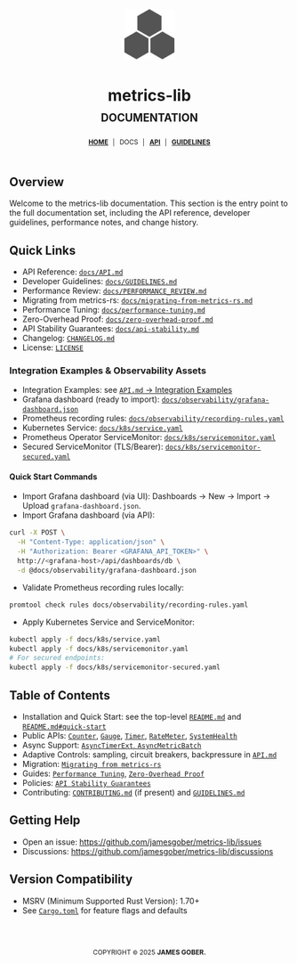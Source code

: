 <div align="center">
    <img width="90px" height="auto" src="https://raw.githubusercontent.com/jamesgober/jamesgober/main/media/icons/hexagon-3.svg" alt="Triple Hexagon">
    <br>
    <h1>
        <strong>metrics-lib</strong>
        <sup>
            <br>
            <sub>DOCUMENTATION</sub>
            <br>
        </sup>
    </h1>
</div>
<div align="center">
    <sup>
        <a href="../README.md" title="Project Home"><b>HOME</b></a>
        <span>&nbsp;│&nbsp;</span>
        <span>DOCS</span>
        <span>&nbsp;│&nbsp;</span>
        <a href="./API.md" title="API Reference"><b>API</b></a>
        <span>&nbsp;│&nbsp;</span>
        <a href="./GUIDELINES.md" title="Developer Guidelines"><b>GUIDELINES</b></a>
    </sup>
</div>
<br>

## Overview

Welcome to the metrics-lib documentation. This section is the entry point to the full documentation set, including the API reference, developer guidelines, performance notes, and change history.

## Quick Links

- API Reference: [`docs/API.md`](./API.md)
- Developer Guidelines: [`docs/GUIDELINES.md`](./GUIDELINES.md)
- Performance Review: [`docs/PERFORMANCE_REVIEW.md`](./PERFORMANCE_REVIEW.md)
- Migrating from metrics-rs: [`docs/migrating-from-metrics-rs.md`](./migrating-from-metrics-rs.md)
- Performance Tuning: [`docs/performance-tuning.md`](./performance-tuning.md)
- Zero-Overhead Proof: [`docs/zero-overhead-proof.md`](./zero-overhead-proof.md)
- API Stability Guarantees: [`docs/api-stability.md`](./api-stability.md)
- Changelog: [`CHANGELOG.md`](../CHANGELOG.md)
- License: [`LICENSE`](../LICENSE)

### Integration Examples & Observability Assets
- Integration Examples: see [`API.md` → Integration Examples](./API.md#integration-examples)
- Grafana dashboard (ready to import): [`docs/observability/grafana-dashboard.json`](./observability/grafana-dashboard.json)
- Prometheus recording rules: [`docs/observability/recording-rules.yaml`](./observability/recording-rules.yaml)
- Kubernetes Service: [`docs/k8s/service.yaml`](./k8s/service.yaml)
- Prometheus Operator ServiceMonitor: [`docs/k8s/servicemonitor.yaml`](./k8s/servicemonitor.yaml)
- Secured ServiceMonitor (TLS/Bearer): [`docs/k8s/servicemonitor-secured.yaml`](./k8s/servicemonitor-secured.yaml)

#### Quick Start Commands
- Import Grafana dashboard (via UI): Dashboards → New → Import → Upload `grafana-dashboard.json`.
- Import Grafana dashboard (via API):
```bash
curl -X POST \
  -H "Content-Type: application/json" \
  -H "Authorization: Bearer <GRAFANA_API_TOKEN>" \
  http://<grafana-host>/api/dashboards/db \
  -d @docs/observability/grafana-dashboard.json
```

- Validate Prometheus recording rules locally:
```bash
promtool check rules docs/observability/recording-rules.yaml
```

- Apply Kubernetes Service and ServiceMonitor:
```bash
kubectl apply -f docs/k8s/service.yaml
kubectl apply -f docs/k8s/servicemonitor.yaml
# For secured endpoints:
kubectl apply -f docs/k8s/servicemonitor-secured.yaml
```

## Table of Contents

- Installation and Quick Start: see the top-level [`README.md`](../README.md#installation) and [`README.md#quick-start`](../README.md#quick-start)
- Public APIs: [`Counter`](./API.md#counter), [`Gauge`](./API.md#gauge), [`Timer`](./API.md#timer), [`RateMeter`](./API.md#ratemeter), [`SystemHealth`](./API.md#systemhealth)
- Async Support: [`AsyncTimerExt`, `AsyncMetricBatch`](./API.md#async-support)
- Adaptive Controls: sampling, circuit breakers, backpressure in [`API.md`](./API.md#adaptive-controls)
- Migration: [`Migrating from metrics-rs`](./migrating-from-metrics-rs.md)
- Guides: [`Performance Tuning`](./performance-tuning.md), [`Zero-Overhead Proof`](./zero-overhead-proof.md)
- Policies: [`API Stability Guarantees`](./api-stability.md)
- Contributing: [`CONTRIBUTING.md`](../CONTRIBUTING.md) (if present) and [`GUIDELINES.md`](./GUIDELINES.md)

## Getting Help

- Open an issue: https://github.com/jamesgober/metrics-lib/issues
- Discussions: https://github.com/jamesgober/metrics-lib/discussions

## Version Compatibility

- MSRV (Minimum Supported Rust Version): 1.70+
- See [`Cargo.toml`](../Cargo.toml) for feature flags and defaults


<br>

<!-- FOOT COPYRIGHT
################################################# -->
<div align="center">
  <h2></h2>
  <sup>COPYRIGHT <small>&copy;</small> 2025 <strong>JAMES GOBER.</strong></sup>
</div>
